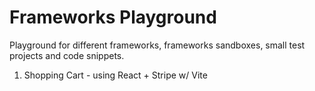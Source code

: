 # Frameworks Playground

Playground for different frameworks, frameworks sandboxes, small test projects and code snippets.

1.  Shopping Cart - using React + Stripe w/ Vite
